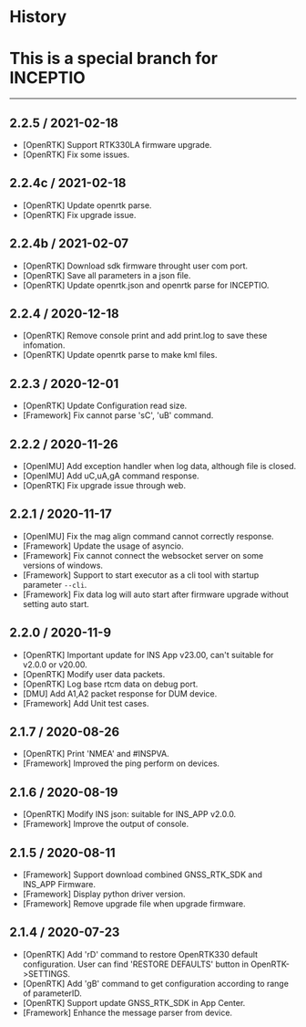 # History
# This is a special branch for INCEPTIO
---

## 2.2.5 / 2021-02-18 
- [OpenRTK] Support RTK330LA firmware upgrade.
- [OpenRTK] Fix some issues.

## 2.2.4c / 2021-02-18 
- [OpenRTK] Update openrtk parse.
- [OpenRTK] Fix upgrade issue.

## 2.2.4b / 2021-02-07 
- [OpenRTK] Download sdk firmware throught user com port.
- [OpenRTK] Save all parameters in a json file.
- [OpenRTK] Update openrtk.json and openrtk parse for INCEPTIO.

## 2.2.4 / 2020-12-18
- [OpenRTK] Remove console print and add print.log to save these infomation.
- [OpenRTK] Update openrtk parse to make kml files.

## 2.2.3 / 2020-12-01
- [OpenRTK] Update Configuration read size.
- [Framework] Fix cannot parse 'sC', 'uB' command.

## 2.2.2 / 2020-11-26
- [OpenIMU] Add exception handler when log data, although file is closed.
- [OpenIMU] Add uC,uA,gA command response.
- [OpenRTK] Fix upgrade issue through web.

## 2.2.1 / 2020-11-17

- [OpenIMU] Fix the mag align command cannot correctly response.
- [Framework] Update the usage of asyncio.
- [Framework] Fix cannot connect the websocket server on some versions of windows.
- [Framework] Support to start executor as a cli tool with startup parameter `--cli`.
- [Framework] Fix data log will auto start after firmware upgrade without setting auto start.

## 2.2.0 / 2020-11-9

- [OpenRTK] Important update for INS App v23.00, can't suitable for v2.0.0 or v20.00.
- [OpenRTK] Modify user data packets.
- [OpenRTK] Log base rtcm data on debug port.
- [DMU] Add A1,A2 packet response for DUM device.
- [Framework] Add Unit test cases.

## 2.1.7 / 2020-08-26

- [OpenRTK] Print 'NMEA' and #INSPVA.
- [Framework] Improved the ping perform on devices.

## 2.1.6 / 2020-08-19

- [OpenRTK] Modify INS json: suitable for INS_APP v2.0.0.
- [Framework] Improve the output of console.

## 2.1.5 / 2020-08-11

- [Framework] Support download combined GNSS_RTK_SDK and INS_APP Firmware.
- [Framework] Display python driver version.
- [Framework] Remove upgrade file when upgrade firmware.

## 2.1.4 / 2020-07-23

- [OpenRTK] Add 'rD' command to restore OpenRTK330 default configuration.
	User can find 'RESTORE DEFAULTS' button in OpenRTK->SETTINGS.
- [OpenRTK] Add 'gB' command to get configuration according to range of parameterID.
- [OpenRTK] Support update GNSS_RTK_SDK in App Center.
- [Framework] Enhance the message parser from device.

